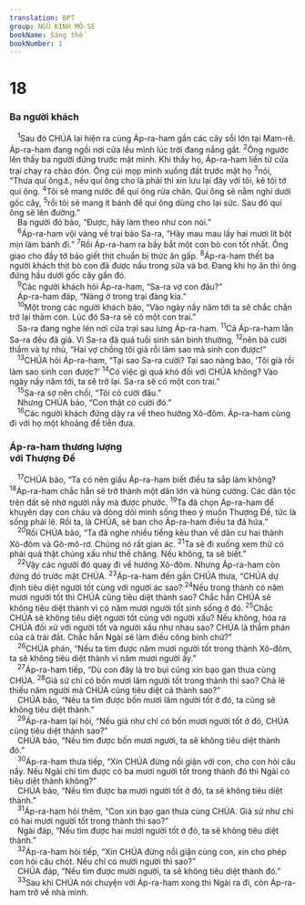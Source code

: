 ```yaml
---
translation: BPT
group: NGŨ KINH MÔ-SE
bookName: Sáng thế 
bookNumber: 1
---
```


<div class="title"><h1>18</h1><h3>Ba người khách</h3></div>
<span class="verse sa_18_1"> <sup>1</sup>Sau đó CHÚA lại hiện ra cùng Áp-ra-ham gần các cây sồi lớn tại Mam-rê. Áp-ra-ham đang ngồi nơi cửa lều mình lúc trời đang nắng gắt.</span>
<span class="verse sa_18_2"><sup>2</sup>Ông ngước lên thấy ba người đứng trước mặt mình. Khi thấy họ, Áp-ra-ham liền từ cửa trại chạy ra chào đón. Ông cúi mọp mình xuống đất trước mặt họ</span>
<span class="verse sa_18_3"><sup>3</sup>nói, “Thưa quí ông<a data-toggle="tooltip" data-placement="bottom" title="Cụm từ nầy trong tiếng Hê-bơ-rơ nghĩa là “các Ngài” hay “các Chúa.” Danh xưng nầy cho thấy đây không phải là ba người thường.">⚓</a>, nếu quí ông cho là phải thì xin lưu lại đây với tôi, kẻ tôi tớ quí ông.</span>
<span class="verse sa_18_4"><sup>4</sup>Tôi sẽ mang nước để quí ông rửa chân. Quí ông sẽ nằm nghỉ dưới gốc cây,</span>
<span class="verse sa_18_5"><sup>5</sup>rồi tôi sẽ mang ít bánh để quí ông dùng cho lại sức. Sau đó quí ông sẽ lên đường.”<br/> Ba người đó bảo, “Được, hãy làm theo như con nói.”<br/></span>
<span class="verse sa_18_6"> <sup>6</sup>Áp-ra-ham vội vàng về trại bảo Sa-ra, “Hãy mau mau lấy hai mươi lít bột mịn làm bánh đi.”</span>
<span class="verse sa_18_7"><sup>7</sup>Rồi Áp-ra-ham ra bầy bắt một con bò con tốt nhất. Ông giao cho đầy tớ bảo giết thịt chuẩn bị thức ăn gấp.</span>
<span class="verse sa_18_8"><sup>8</sup>Áp-ra-ham thết ba người khách thịt bò con đã được nấu trong sữa và bơ. Đang khi họ ăn thì ông đứng hầu dưới gốc cây gần đó.<br/></span>
<span class="verse sa_18_9"> <sup>9</sup>Các người khách hỏi Áp-ra-ham, “Sa-ra vợ con đâu?”<br/> Áp-ra-ham đáp, “Nàng ở trong trại đàng kia.”<br/></span>
<span class="verse sa_18_10"> <sup>10</sup>Một trong các người khách bảo, “Vào ngày nầy năm tới ta sẽ chắc chắn trở lại thăm con. Lúc đó Sa-ra sẽ có một con trai.”<br/> Sa-ra đang nghe lén nơi cửa trại sau lưng Áp-ra-ham.</span>
<span class="verse sa_18_11"><sup>11</sup>Cả Áp-ra-ham lẫn Sa-ra đều đã già. Vì Sa-ra đã quá tuổi sinh sản bình thường,</span>
<span class="verse sa_18_12"><sup>12</sup>nên bà cười thầm và tự nhủ, “Hai vợ chồng tôi già rồi làm sao mà sinh con được!”<br/></span>
<span class="verse sa_18_13"> <sup>13</sup>CHÚA hỏi Áp-ra-ham, “Tại sao Sa-ra cười? Tại sao nàng bảo, ‘Tôi già rồi làm sao sinh con được?’</span>
<span class="verse sa_18_14"><sup>14</sup>Có việc gì quá khó đối với CHÚA không? Vào ngày nầy năm tới, ta sẽ trở lại. Sa-ra sẽ có một con trai.”<br/></span>
<span class="verse sa_18_15"> <sup>15</sup>Sa-ra sợ nên chối, “Tôi có cười đâu.”<br/> Nhưng CHÚA bảo, “Con thật có cười đó.”<br/></span>
<span class="verse sa_18_16"> <sup>16</sup>Các người khách đứng dậy ra về theo hướng Xô-đôm. Áp-ra-ham cùng đi với họ một khoảng để tiễn đưa.<br/></span>
<div class="title"><h3>Áp-ra-ham thương lượng<br/>với Thượng Đế</h3></div>
<span class="verse sa_18_17"> <sup>17</sup>CHÚA bảo, “Ta có nên giấu Áp-ra-ham biết điều ta sắp làm không?</span>
<span class="verse sa_18_18"><sup>18</sup>Áp-ra-ham chắc hẳn sẽ trở thành một dân lớn và hùng cường. Các dân tộc trên đất sẽ nhờ người nầy mà được phước.</span>
<span class="verse sa_18_19"><sup>19</sup>Ta đã chọn Áp-ra-ham để khuyên dạy con cháu và dòng dõi mình sống theo ý muốn Thượng Đế, tức là sống phải lẽ. Rồi ta, là CHÚA, sẽ ban cho Áp-ra-ham điều ta đã hứa.”<br/></span>
<span class="verse sa_18_20"> <sup>20</sup>Rồi CHÚA bảo, “Ta đã nghe nhiều tiếng kêu than về dân cư hai thành Xô-đôm và Gô-mô-rơ. Chúng nó rất gian ác.</span>
<span class="verse sa_18_21"><sup>21</sup>Ta sẽ đi xuống xem thử có phải quả thật chúng xấu như thế chăng. Nếu không, ta sẽ biết.”<br/></span>
<span class="verse sa_18_22"> <sup>22</sup>Vậy các người đó quay đi về hướng Xô-đôm. Nhưng Áp-ra-ham còn đứng đó trước mặt CHÚA.</span>
<span class="verse sa_18_23"><sup>23</sup>Áp-ra-ham đến gần CHÚA thưa, “CHÚA dự định tiêu diệt người tốt cùng với người ác sao?</span>
<span class="verse sa_18_24"><sup>24</sup>Nếu trong thành có năm mươi người tốt thì CHÚA cũng tiêu diệt thành sao? Chắc hẳn CHÚA sẽ không tiêu diệt thành vì có năm mươi người tốt sinh sống ở đó.</span>
<span class="verse sa_18_25"><sup>25</sup>Chắc CHÚA sẽ không tiêu diệt người tốt cùng với người xấu? Nếu không, hóa ra CHÚA đối xử với người tốt và người xấu như nhau sao? CHÚA là thẩm phán của cả trái đất. Chắc hẳn Ngài sẽ làm điều công bình chứ?”<br/></span>
<span class="verse sa_18_26"> <sup>26</sup>CHÚA phán, “Nếu ta tìm được năm mươi người tốt trong thành Xô-đôm, ta sẽ không tiêu diệt thành vì năm mươi người ấy.”<br/></span>
<span class="verse sa_18_27"> <sup>27</sup>Áp-ra-ham tiếp, “Dù con đây là tro bụi cũng xin bạo gan thưa cùng CHÚA.</span>
<span class="verse sa_18_28"><sup>28</sup>Giả sử chỉ có bốn mươi lăm người tốt trong thành thì sao? Chả lẽ thiếu năm người mà CHÚA cũng tiêu diệt cả thành sao?”<br/> CHÚA bảo, “Nếu ta tìm được bốn mươi lăm người tốt ở đó, ta cũng sẽ không tiêu diệt thành.”<br/></span>
<span class="verse sa_18_29"> <sup>29</sup>Áp-ra-ham lại hỏi, “Nếu giả như chỉ có bốn mươi người tốt ở đó, CHÚA cũng tiêu diệt thành sao?”<br/> CHÚA bảo, “Nếu tìm được bốn mươi người, ta sẽ không tiêu diệt thành đó.”<br/></span>
<span class="verse sa_18_30"> <sup>30</sup>Áp-ra-ham thưa tiếp, “Xin CHÚA đừng nổi giận với con, cho con hỏi câu nầy. Nếu Ngài chỉ tìm được có ba mươi người tốt trong thành đó thì Ngài có tiêu diệt thành không?”<br/> CHÚA bảo, “Nếu tìm được ba mươi người tốt ở đó, ta sẽ không tiêu diệt thành.”<br/></span>
<span class="verse sa_18_31"> <sup>31</sup>Áp-ra-ham hỏi thêm, “Con xin bạo gan thưa cùng CHÚA. Giả sử như chỉ có hai mươi người tốt trong thành thì sao?”<br/> Ngài đáp, “Nếu tìm được hai mươi người tốt ở đó, ta sẽ không tiêu diệt thành.”<br/></span>
<span class="verse sa_18_32"> <sup>32</sup>Áp-ra-ham hỏi tiếp, “Xin CHÚA đừng nổi giận cùng con, xin cho phép con hỏi câu chót. Nếu chỉ có mười người thì sao?”<br/> CHÚA đáp, “Nếu tìm được mười người, ta sẽ không tiêu diệt thành đó.”<br/></span>
<span class="verse sa_18_33"> <sup>33</sup>Sau khi CHÚA nói chuyện với Áp-ra-ham xong thì Ngài ra đi, còn Áp-ra-ham trở về nhà mình.<br/></span>
